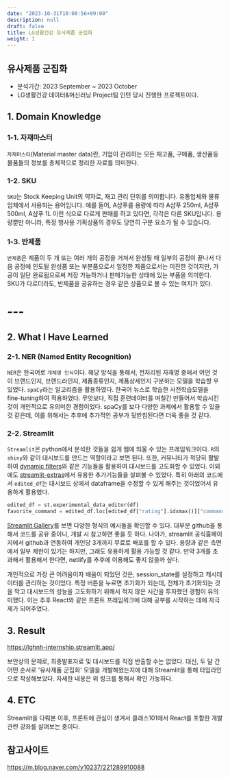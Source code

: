 ```yaml
---
date: "2023-10-31T10:08:56+09:00"
description: null
draft: false
title: LG생활건강 유사제품 군집화
weight: 1
---
```


## 유사제품 군집화
- 분석기간: 2023 September ~ 2023 October
- LG생활건강 데이터&머신러닝 Project팀 인턴 당시 진행한 프로젝트이다.

## 1. Domain Knowledge
### 1-1. 자재마스터
`자재마스터`(Material master data)란, 기업이 관리하는 모든 재고품, 구매품, 생산품등 물품들의 정보를 총체적으로 정리한 자료를 의미한다.

### 1-2. SKU
`SKU`는 Stock Keeping Unit의 약자로, 재고 관리 단위를 의미합니다. 유통업체와 물류업체에서 사용되는 용어입니다. 예를 들어, A샴푸를 용량에 따라 A샴푸 250ml, A샴푸 500ml, A샴푸 1L 이런 식으로 다르게 판매를 하고 있다면, 각각은 다른 SKU입니다. 용량뿐만 아니라, 특정 행사용 기획상품의 경우도 당연히 구분 요소가 될 수 있습니다.

### 1-3. 반제품
`반제품`은 제품이 두 개 또는 여러 개의 공정을 거쳐서 완성될 때 일부의 공정이 끝나서 다음 공정에 인도될 완성품 또는 부분품으로서 일정한 제품으로서는 미진한 것이지만, 가공이 일단 완료됨으로써 저장 가능하거나 판매가능한 상태에 있는 부품을 의미한다. SKU가 다르더라도, 반제품을 공유하는 경우 같은 상품으로 볼 수 있는 여지가 있다.

# ---

## 2. What I Have Learned

### 2-1. NER (Named Entity Recognition)
`NER`은 한국어로 `개체명 인식`이다. 해당 방식을 통해서, 전처리된 자재명 중에서 어떤 것이 브랜드인지, 브랜드라인지, 제품종류인지, 제품상세인지 구분하는 모델을 학습할 우 있었다. `spaCy`라는 알고리즘을 활용하였다. 한국어 뉴스로 학습한 사전학습모델을 fine-tuning하여 적용하였다. 무엇보다, 직접 훈련데이터를 며칠간 만들어서 학습시킨 것이 개인적으로 유의미한 경험이었다. spaCy를 보다 다양한 과제에서 활용할 수 있을 것 같은데, 이를 위해서는 추후에 추가적인 공부가 뒷받침된다면 더욱 좋을 것 같다.

### 2-2. Streamlit
`Streamlit`은 python에서 분석한 것들을 쉽게 웹에 띄울 수 있는 프레임워크이다. `R`의 `shiny`와 같이 대시보드를 만드는 역할이라고 보면 된다. 또한, 커뮤니티가 적당히 활발하여 [dynamic filters](https://github.com/arsentievalex/streamlit-dynamic-filters)와 같은 기능들을 활용하여 대시보드를 고도화할 수 있었다. 이외에도 [streamlit-extras](https://extras.streamlit.app/)에서 유용한 추가기능들을 살펴볼 수 있었다. 특히 아래의 코드에서 `edited_df`는 대시보드 상에서 dataframe을 수정할 수 있게 해주는 것이었어서 유용하게 활용했다.

```python
edited_df = st.experimental_data_editor(df)
favorite_command = edited_df.loc[edited_df["rating"].idxmax()]["command"]
```

[Streamlit Gallery](https://streamlit.io/gallery)를 보면 다양한 형식의 예시들을 확인할 수 있다. 대부분 github을 통해서 코드를 공유 중이니, 개발 시 참고하면 좋을 듯 하다. 나아가, streamlit 공식홈페이지에서 github과 연동하여 개인당 3개까지 무료로 배포를 할 수 있다. 용량과 같은 측면에서 일부 제한이 있기는 하지만, 그래도 유용하게 활용 가능할 것 같다. 만약 3개를 초과해서 활용해서 한다면, netlify를 추후에 이용해도 좋지 않을까 싶다.

개인적으로 가장 큰 어려움이자 배움이 되었던 것은, session_state를 설정하고 캐시데이터를 관리하는 것이었다. 특정 버튼을 누르면 초기화가 되는데, 전체가 초기화되는 것을 막고 대시보드의 성능을 고도화하기 위해서 적지 않은 시간을 투자했던 경험이 유의미했다. 이는 추후 React와 같은 프론트 프레임워크에 대해 공부를 시작하는 데에 자극제가 되어주었다.

## 3. Result
https://lghnh-internship.streamlit.app/

보안상의 문제로, 최종발표자료 및 대시보드를 직접 반출할 수는 없었다. 대신, 두 달 간 어떤 순서로 '유사제품 군집화' 모델을 개발해왔는지에 대해 Streamlit을 통해 타임라인으로 작성해보았다. 자세한 내용은 위 링크를 통해서 확인 가능하다.

## 4. ETC
Streamlit을 다뤄본 이후, 프론트에 관심이 생겨서 클래스101에서 React를 포함한 개발 관련 강좌를 살펴보는 중이다.

## 참고사이트
https://m.blog.naver.com/y10237/221289910088